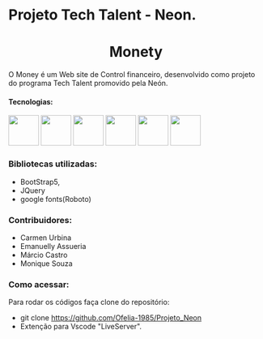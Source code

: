 # Projeto Tech Talent - Neon.
# <h1 align="center"> Monety </h1>
O Money é um Web site de Control financeiro, desenvolvido como projeto do programa Tech Talent promovido pela Neón.

#### Tecnologias:
<img src="https://cdn.jsdelivr.net/gh/devicons/devicon/icons/html5/html5-plain-wordmark.svg" width="60" height="60"> <img src="https://cdn.jsdelivr.net/gh/devicons/devicon/icons/css3/css3-plain-wordmark.svg" width="60" height="60"> <img src="https://cdn.jsdelivr.net/gh/devicons/devicon/icons/javascript/javascript-original.svg" width="60" height="60"/>
<img src="https://cdn.jsdelivr.net/gh/devicons/devicon/icons/nodejs/nodejs-original-wordmark.svg" width="60" height="60"/> <img src="https://cdn.jsdelivr.net/gh/devicons/devicon/icons/express/express-original-wordmark.svg" width="60" height="60"/> <img src="https://cdn.jsdelivr.net/gh/devicons/devicon/icons/mysql/mysql-original-wordmark.svg" width="60" height="60">

### Bibliotecas utilizadas:
-  BootStrap5,
-  JQuery
-  google fonts(Roboto)

### Contribuidores:
- Carmen Urbina
- Emanuelly Assueria
- Márcio Castro
- Monique Souza

### Como acessar:
Para rodar os códigos faça clone do repositório:
- git clone https://github.com/Ofelia-1985/Projeto_Neon
- Extenção para Vscode "LiveServer".

